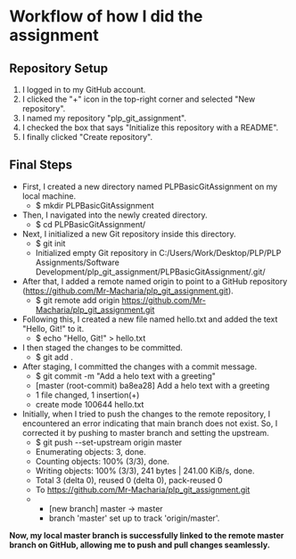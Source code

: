 # Workflow of how I did the assignment
## Repository Setup
1. I logged in to my GitHub account.
2. I clicked the "+" icon in the top-right corner and selected "New repository".
3. I named my repository "plp_git_assignment".
4. I checked the box that says "Initialize this repository with a README".
5. I finally clicked "Create repository".


## Final Steps
- First, I created a new directory named PLPBasicGitAssignment on my local machine.
   - $ mkdir PLPBasicGitAssignment
- Then, I navigated into the newly created directory.
  -   $ cd PLPBasicGitAssignment/
- Next, I initialized a new Git repository inside this directory.
   - $ git init
   - Initialized empty Git repository in C:/Users/Work/Desktop/PLP/PLP Assignments/Software Development/plp_git_assignment/PLPBasicGitAssignment/.git/
- After that, I added a remote named origin to point to a GitHub repository (https://github.com/Mr-Macharia/plp_git_assignment.git).
  - $ git remote add origin https://github.com/Mr-Macharia/plp_git_assignment.git
- Following this, I created a new file named hello.txt and added the text "Hello, Git!" to it.
  - $ echo "Hello, Git!" > hello.txt
- I then staged the changes to be committed.
  - $ git add .
- After staging, I committed the changes with a commit message.
  - $ git commit -m "Add a helo text with a greeting"
  - [master (root-commit) ba8ea28] Add a helo text with a greeting
  - 1 file changed, 1 insertion(+)
  - create mode 100644 hello.txt
- Initially, when I tried to push the changes to the remote repository, I encountered an error indicating that main branch does not exist. So, I corrected it by pushing to master branch and setting the upstream.
  -  $ git push --set-upstream origin master
  -  Enumerating objects: 3, done.
  -  Counting objects: 100% (3/3), done.
  -  Writing objects: 100% (3/3), 241 bytes | 241.00 KiB/s, done.
  -  Total 3 (delta 0), reused 0 (delta 0), pack-reused 0
  -  To https://github.com/Mr-Macharia/plp_git_assignment.git
  -  * [new branch]      master -> master
     * branch 'master' set up to track 'origin/master'.
   
**Now, my local master branch is successfully linked to the remote master branch on GitHub, allowing me to push and pull changes seamlessly.**



